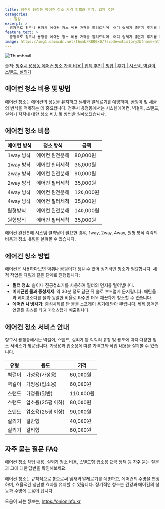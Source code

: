 ```yaml
---
title: 청주시 용정동 에어컨 청소 가격 방법과 후기, 업체 추천
categories:
  - 일상
excerpt: >
  충청북도 청주시 용정동 에어컨 청소 비용 가격을 알려드리며, 어디 업체가 좋은지 후기를 통해 알아보겠습니다. 현재 글에서는 시스템, 벽걸이, 스탠드, 실외기 각각에 대해 청소 비용이 나와 있으니 참고하시면 되겠습니다. 에어컨 분해 청소 방법 보기 👈 클릭셀프 에어컨 청소 방법 보기👈 클릭청주시 용정동 에어컨 청소 비용시스템에어컨 방식클리닝방식금액1way 방식에어컨 완전분해80,000원1way 방식에어컨 필터세척35,000원2way 방식에어컨 완전분해90,000원2way 방식에어컨 필터세척35,000원4way 방식에어컨 완전분해120,000원4way 방식에어컨 필터세척35,000원원형방식에어컨 완전분해140,000원원형방식에어컨 필터세척35,000원에어컨 청소 견적 샘플 보기 👈 클릭에어컨 냄새의 원인 에..
feature_text: >
  충청북도 청주시 용정동 에어컨 청소 비용 가격을 알려드리며, 어디 업체가 좋은지 후기를 통해 알아보겠습니다. 현재 글에서는 시스템, 벽걸이, 스탠드, 실외기 각각에 대해 청소 비용이 나와 있으니 참고하시면 되겠습니다. 에어컨 분해 청소 방법 보기 👈 클릭셀프 에어컨 청소 방법 보기👈 클릭청주시 용정동 에어컨 청소 비용시스템에어컨 방식클리닝방식금액1way 방식에어컨 완전분해80,000원1way 방식에어컨 필터세척35,000원2way 방식에어컨 완전분해90,000원2way 방식에어컨 필터세척35,000원4way 방식에어컨 완전분해120,000원4way 방식에어컨 필터세척35,000원원형방식에어컨 완전분해140,000원원형방식에어컨 필터세척35,000원에어컨 청소 견적 샘플 보기 👈 클릭에어컨 냄새의 원인 에..
image: https://img1.daumcdn.net/thumb/R800x0/?scode=mtistory2&fname=https%3A%2F%2Fblog.kakaocdn.net%2Fdn%2FqyUJP%2FbtsHAL7kadv%2FAyvwiXoIp2A6dJ5fSQ9kbK%2Fimg.webp
---
```


![Thumbnail](https://img1.daumcdn.net/thumb/R800x0/?scode=mtistory2&fname=https%3A%2F%2Fblog.kakaocdn.net%2Fdn%2FqyUJP%2FbtsHAL7kadv%2FAyvwiXoIp2A6dJ5fSQ9kbK%2Fimg.webp)

<p>출처: <a href="https://onioninfo.kr/entry/%EC%B2%AD%EC%A3%BC%EC%8B%9C-%EC%9A%A9%EC%A0%95%EB%8F%99-%EC%97%90%EC%96%B4%EC%BB%A8-%EC%B2%AD%EC%86%8C-%EA%B0%80%EA%B2%A9-%EB%B9%84%EC%9A%A9-%EC%97%85%EC%B2%B4-%EC%B6%94%EC%B2%9C-%EB%B0%A9%EB%B2%95-%ED%9B%84%EA%B8%B0-%EC%8B%9C%EC%8A%A4%ED%85%9C-%EB%B2%BD%EA%B1%B8%EC%9D%B4-%EC%8A%A4%ED%83%A0%EB%93%9C-%EC%8B%A4%EC%99%B8%EA%B8%B0" rel="dofollow">청주시 용정동 에어컨 청소 가격 비용 | 업체 추천 | 방법 | 후기 | 시스템, 벽걸이, 스탠드, 실외기</a> </p>

## 에어컨 청소 비용 및 방법



에어컨 청소는 에어컨의 성능을 유지하고 냄새와 알레르기를 예방하며, 곰팡이 및 세균의 번식을 억제하는 데 중요합니다. 청주시 용정동에서는
시스템에어컨, 벽걸이, 스탠드, 실외기 각각에 대한 청소 비용 및 방법을 알아보겠습니다.



## 에어컨 청소 비용

**에어컨 방식** | **청소 방식** | **금액**  
---|---|---  
1way 방식 | 에어컨 완전분해 | 80,000원  
1way 방식 | 에어컨 필터세척 | 35,000원  
2way 방식 | 에어컨 완전분해 | 90,000원  
2way 방식 | 에어컨 필터세척 | 35,000원  
4way 방식 | 에어컨 완전분해 | 120,000원  
4way 방식 | 에어컨 필터세척 | 35,000원  
원형방식 | 에어컨 완전분해 | 140,000원  
원형방식 | 에어컨 필터세척 | 35,000원  
  
에어컨 완전분해 시스템 클리닝이 필요한 경우, 1way, 2way, 4way, 원형 방식 각각의 비용과 청소 내용을 살펴볼 수 있습니다.

## 에어컨 청소 방법

에어컨은 사용하다보면 악취나 곰팡이가 생길 수 있어 정기적인 청소가 필요합니다. 세척 작업은 다음과 같은 단계로 진행됩니다:

  * **필터 청소:** 솔이나 진공청소기를 사용하여 필터의 먼지를 털어냅니다.
  * **미지근한 물과 중성세제:** 약 30분 정도 담근 뒤 솔로 부드럽게 문지립니다. 에탄올과 베이킹소다를 물과 동일한 비율로 타주면 더욱 깨끗하게 청소할 수 있습니다.
  * **에어컨 내 냉각기:** 중성세제를 탄 물을 스프레이 용기에 담아 뿌립니다. 세제 용액은 연결된 호스를 타고 자연스럽게 배출됩니다.

## 에어컨 청소 서비스 안내

청주시 용정동에서는 벽걸이, 스탠드, 실외기 등 각각의 유형 및 용도에 따라 다양한 청소 서비스가 제공됩니다. 가정용과 업소용에 따른
가격표와 작업 내용을 살펴볼 수 있습니다.

**유형** | **용도** | **가격**  
---|---|---  
벽걸이 | 가정용(가정용) | 60,000원  
벽걸이 | 가정용(업소용) | 60,000원  
스탠드 | 가정용(일반) | 110,000원  
스탠드 | 업소용(25평 이하) | 80,000원  
스탠드 | 업소용(25평 이상) | 90,000원  
실외기 | 일반형 | 40,000원  
실외기 | 멀티형 | 60,000원  
  
## 자주 묻는 질문 FAQ

에어컨 청소 작업 내용, 실외기 청소 비용, 스탠드형 업소용 요금 정책 등 자주 묻는 질문과 그에 대한 답변을 확인해보세요.

에어컨 청소는 규칙적으로 함으로써 냄새와 알레르기를 예방하고, 에어컨의 수명을 연장하며, 효율적인 냉난방 효과를 유지할 수 있습니다.
정기적인 청소는 건강과 에어컨의 성능과 수명에 도움이 됩니다.



 

도움이 되는 정보는, <a href="https://onioninfo.kr" rel="dofollow">https://onioninfo.kr</a>


